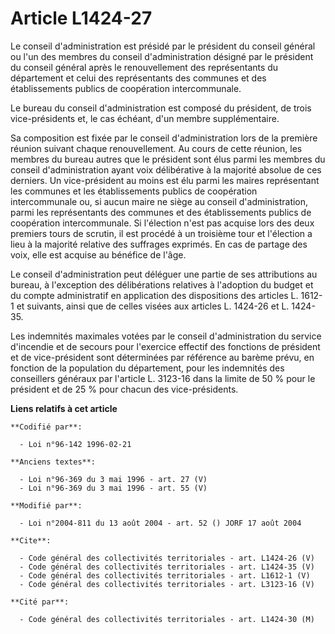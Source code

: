 # Article L1424-27

Le conseil d'administration est présidé par le président du conseil général ou l'un des membres du conseil d'administration
désigné par le président du conseil général après le renouvellement des représentants du département et celui des
représentants des communes et des établissements publics de coopération intercommunale. 

Le bureau du conseil d'administration est composé du président, de trois vice-présidents et, le cas échéant, d'un membre
supplémentaire. 

Sa composition est fixée par le conseil d'administration lors de la première réunion suivant chaque renouvellement. Au cours
de cette réunion, les membres du bureau autres que le président sont élus parmi les membres du conseil d'administration ayant
voix délibérative à la majorité absolue de ces derniers. Un vice-président au moins est élu parmi les maires représentant les
communes et les établissements publics de coopération intercommunale ou, si aucun maire ne siège au conseil d'administration,
parmi les représentants des communes et des établissements publics de coopération intercommunale. Si l'élection n'est pas
acquise lors des deux premiers tours de scrutin, il est procédé à un troisième tour et l'élection a lieu à la majorité
relative des suffrages exprimés. En cas de partage des voix, elle est acquise au bénéfice de l'âge. 

Le conseil d'administration peut déléguer une partie de ses attributions au bureau, à l'exception des délibérations relatives
à l'adoption du budget et du compte administratif en application des dispositions des articles L. 1612-1 et suivants, ainsi
que de celles visées aux articles L. 1424-26 et L. 1424-35. 

Les indemnités maximales votées par le conseil d'administration du service d'incendie et de secours pour l'exercice effectif
des fonctions de président et de vice-président sont déterminées par référence au barème prévu, en fonction de la population
du département, pour les indemnités des conseillers généraux par l'article L. 3123-16 dans la limite de 50 % pour le
président et de 25 % pour chacun des vice-présidents.

**Liens relatifs à cet article**

	**Codifié par**:

	  - Loi n°96-142 1996-02-21

	**Anciens textes**:

	  - Loi n°96-369 du 3 mai 1996 - art. 27 (V)
	  - Loi n°96-369 du 3 mai 1996 - art. 55 (V)

	**Modifié par**:

	  - Loi n°2004-811 du 13 août 2004 - art. 52 () JORF 17 août 2004

	**Cite**:

	  - Code général des collectivités territoriales - art. L1424-26 (V)
	  - Code général des collectivités territoriales - art. L1424-35 (V)
	  - Code général des collectivités territoriales - art. L1612-1 (V)
	  - Code général des collectivités territoriales - art. L3123-16 (V)

	**Cité par**:

	  - Code général des collectivités territoriales - art. L1424-30 (M)
